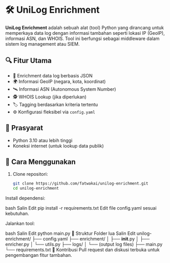 # 🛠️ UniLog Enrichment

**UniLog Enrichment** adalah sebuah alat (tool) Python yang dirancang untuk memperkaya data log dengan informasi tambahan seperti lokasi IP (GeoIP), informasi ASN, dan WHOIS. Tool ini berfungsi sebagai middleware dalam sistem log management atau SIEM.

## 🔍 Fitur Utama

- 🔹 Enrichment data log berbasis JSON
- 🌍 Informasi GeoIP (negara, kota, koordinat)
- 🛰️ Informasi ASN (Autonomous System Number)
- 🕵️ WHOIS Lookup (jika diperlukan)
- 🏷️ Tagging berdasarkan kriteria tertentu
- ⚙️ Konfigurasi fleksibel via `config.yaml`

## 🧾 Prasyarat

- Python 3.10 atau lebih tinggi
- Koneksi internet (untuk lookup data publik)

## 🚀 Cara Menggunakan

1. Clone repositori:

   ```bash
   git clone https://github.com/fatwakai/unilog-enrichment.git
   cd unilog-enrichment
Install dependensi:

bash
Salin
Edit
pip install -r requirements.txt
Edit file config.yaml sesuai kebutuhan.

Jalankan tool:

bash
Salin
Edit
python main.py
📁 Struktur Folder
lua
Salin
Edit
unilog-enrichment/
├── config.yaml
├── enrichment/
│   ├── __init__.py
│   ├── enricher.py
│   └── utils.py
├── logs/
│   └── (output log files)
├── main.py
└── requirements.txt
🤝 Kontribusi
Pull request dan diskusi terbuka untuk pengembangan fitur tambahan.
